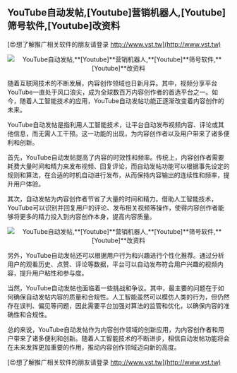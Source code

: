 ## **YouTube自动发帖,**[Youtube]**营销机器人,**[Youtube]**筛号软件,**[Youtube]**改资料**

[😍想了解推广相关软件的朋友请登录 http://www.vst.tw](http://www.vst.tw)

 <center><img src="https://vst.tw/MP4/tuiguang/png/5.png" alt="YouTube自动发帖,**[Youtube]**营销机器人,**[Youtube]**筛号软件,**[Youtube]**改资料"></center>

随着互联网技术的不断发展，内容创作领域也日新月异。其中，视频分享平台YouTube一直处于风口浪尖，成为全球数百万内容创作者的首选平台之一。如今，随着人工智能技术的应用，YouTube自动发帖功能正逐渐改变着内容创作的未来。

YouTube自动发帖是指利用人工智能技术，让平台自动发布视频内容、评论或其他信息，而无需人工干预。这一功能的出现，为内容创作者以及用户带来了诸多便利和创新。

首先，YouTube自动发帖提高了内容的时效性和频率。传统上，内容创作者需要耗费大量时间和精力来发布视频、回复评论，而自动发帖功能可以根据事先设定的规则和算法，在合适的时机自动进行发布，从而保持内容输出的连续性和频率，提升用户体验。

其次，自动发帖为内容创作者节省了大量的时间和精力。借助人工智能技术，YouTube可以识别并回复用户的评论、发布相关视频等操作，使得内容创作者能够将更多的精力投入到内容创作本身，提高内容质量。

 <center><img src="https://vst.tw/MP4/tuiguang/png/4.png" alt="YouTube自动发帖,**[Youtube]**营销机器人,**[Youtube]**筛号软件,**[Youtube]**改资料"></center>

另外，YouTube自动发帖还可以根据用户行为和兴趣进行个性化推荐。通过分析用户的观看历史、点赞、评论等数据，平台可以自动发布符合用户兴趣的视频内容，提升用户粘性和参与度。

当然，YouTube自动发帖也面临着一些挑战和争议。其中，最主要的问题在于如何确保自动发帖内容的质量和合规性。人工智能虽然可以模仿人类的行为，但仍然存在误判、偏见等问题，因此需要平台加强对算法的监管和优化，以确保内容的准确性和合规性。

总的来说，YouTube自动发帖作为内容创作领域的创新应用，为内容创作者和用户带来了诸多便利和创新。随着人工智能技术的不断进步，相信自动发帖功能将会在未来发挥更加重要的作用，推动内容创作领域迈向新的高度。

[😍想了解推广相关软件的朋友请登录 http://www.vst.tw](http://www.vst.tw)



